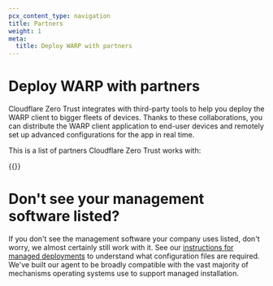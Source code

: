 ```yaml
---
pcx_content_type: navigation
title: Partners
weight: 1
meta:
  title: Deploy WARP with partners
---
```


# Deploy WARP with partners

Cloudflare Zero Trust integrates with third-party tools to help you deploy the WARP client to bigger fleets of devices. Thanks to these collaborations, you can distribute the WARP client application to end-user devices and remotely set up advanced configurations for the app in real time.

This is a list of partners Cloudflare Zero Trust works with:

{{<directory-listing>}}
  
# Don't see your management software listed?
If you don't see the management software your company uses listed, don't worry, we almost certainly still work with it. See our [instructions for managed deployments](/cloudflare-one/connections/connect-devices/warp/deployment/mdm-deployment/) to understand what configuration files are required. We've built our agent to be broadly compatible with the vast majority of mechanisms operating systems use to support managed installation.
